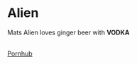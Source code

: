 # Alien
Mats Alien
loves ginger beer
with **VODKA**

<br>[Pornhub](http://www.beingjewish.com/wp-content/uploads/2017/12/need-jesus-540x283.jpg)<br>


